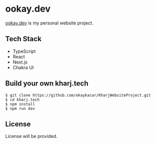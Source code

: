 #  ookay.dev

[ookay.dev](https://www.ookay.dev) is my personal website project.

## Tech Stack
 - TypeScript
 - React
 - Next.js
 - Chakra UI
 
## Build your own kharj.tech
 
 ```
 $ git clone https://github.com/okaykacar/KharjWebsiteProject.git
 $ cd kharj.tech
 $ npm install
 $ npm run dev
 ```
 
## License
 
 License will be provided.
